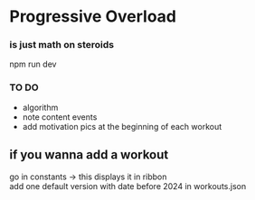 # Progressive Overload
### is just math on steroids


npm run dev

### TO DO
- algorithm
- note content events
- add motivation pics at the beginning of each workout

## if you wanna add a workout
go in constants -> this displays it in ribbon \
add one default version with date before 2024 in workouts.json
